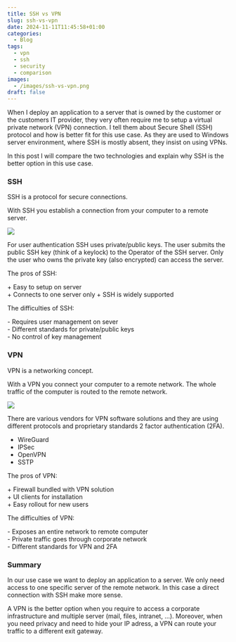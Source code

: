 ```yaml
---
title: SSH vs VPN
slug: ssh-vs-vpn
date: 2024-11-11T11:45:58+01:00
categories:
  - Blog
tags:
  - vpn
  - ssh
  - security
  - comparison
images:
  - /images/ssh-vs-vpn.png
draft: false
---
```

When I deploy an application to a server that is owned by the customer or the customers IT provider, they very often require me to setup a virtual private network (VPN) connection. I tell them about Secure Shell (SSH) protocol and how is better fit for this use case. As they are used to Windows server environment, where SSH is mostly absent, they insist on using VPNs.

In this post I will compare the two technologies and explain why SSH is the better option in this use case.

<!--more-->
### SSH

SSH is a protocol for secure connections.

With SSH you establish a connection from your computer to a remote server. 

![](/images/secure%20shell%20connection.png)

For user authentication SSH uses private/public keys. The user submits the public SSH key (think of a keylock) to the Operator of the SSH server. Only the user who owns the private key (also encrypted) can access the server.

The pros of SSH:

\+ Easy to setup on server\
\+ Connects to one server only
\+ SSH is widely supported

The difficulties of SSH:

\- Requires user management on sever\
\- Different standards for private/public keys\
\- No control of key management

### VPN

VPN is a networking concept.

With a VPN you connect your computer to a remote network. The whole traffic of the computer is routed to the remote network.

![](/images/virtual%20private%20network.png)

There are various vendors for VPN software solutions and they are using different protocols and proprietary standards 2 factor authentication (2FA).

* WireGuard
* IPSec
* OpenVPN
* SSTP

The pros of VPN:

\+ Firewall bundled with VPN solution\
\+ UI clients for installation\
\+ Easy rollout for new users

The difficulties of VPN:

\- Exposes an entire network to remote computer\
\- Private traffic goes through corporate network\
\- Different standards for VPN and 2FA
### Summary

In our use case we want to deploy an application to a server. We only need access to one specific server of the remote network. In this case a direct connection with SSH make more sense.

A VPN is the better option when you require to access a corporate infrastructure and multiple server (mail, files, intranet, ...). Moreover, when you need privacy and need to hide your IP adress, a VPN can route your traffic to a different exit gateway.
